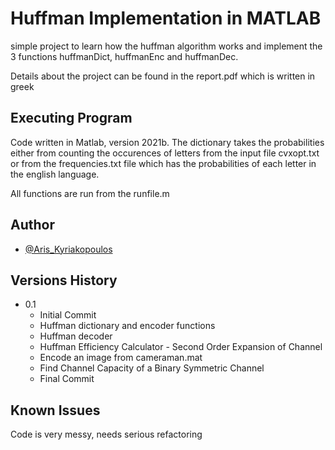 # Huffman Implementation in MATLAB

simple project to learn how the huffman algorithm works and implement the 3 functions
huffmanDict, huffmanEnc and huffmanDec.

Details about the project can be found in the report.pdf which is written in greek
## Executing Program

Code written in Matlab, version 2021b. The dictionary takes the probabilities either
from counting the occurences of letters from the input file cvxopt.txt or from the 
frequencies.txt file which has the probabilities of each letter in the english language.

All functions are run from the runfile.m 
## Author

- [@Aris_Kyriakopoulos](https://github.com/SneakyTattas)

## Versions History

- 0.1
  - Initial Commit
  * Huffman dictionary and encoder functions
  * Huffman decoder
  * Huffman Efficiency Calculator - Second Order Expansion of Channel
  * Encode an image from cameraman.mat
  * Find Channel Capacity of a Binary Symmetric Channel
  * Final Commit
## Known Issues

Code is very messy, needs serious refactoring